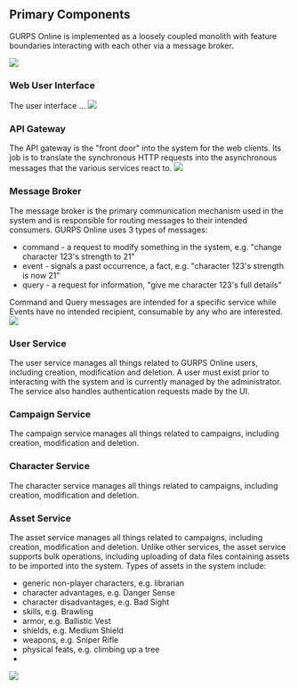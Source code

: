 ## Primary Components
GURPS Online is implemented as a loosely coupled monolith with feature boundaries interacting with each other via a message broker. 

![](embed:container-gurps)

### Web User Interface
The user interface ...
![](embed:frontend)

### API Gateway
The API gateway is the "front door" into the system for the web clients.  Its job is to translate the synchronous HTTP requests into the asynchronous messages that the various services react to.
![](embed:api-gateway)

### Message Broker
The message broker is the primary communication mechanism used in the system and is responsible for routing messages to their intended consumers. GURPS Online uses 3 types of messages:
* command - a request to modify something in the system, e.g. "change character 123's strength to 21"
* event - signals a past occurrence, a fact, e.g. "character 123's strength is now 21"
* query - a request for information, "give me character 123's full details"

Command and Query messages are intended for a specific service while Events have no intended recipient, consumable by any who are interested. 
![](embed:message-broker)

### User Service
The user service manages all things related to GURPS Online users, including creation, modification and deletion. A user must exist prior to interacting with the system and is currently managed by the administrator. The service also handles authentication requests made by the UI.

### Campaign Service
The campaign service manages all things related to campaigns, including creation, modification and deletion.

### Character Service
The character service manages all things related to campaigns, including creation, modification and deletion.

### Asset Service
The asset service manages all things related to campaigns, including creation, modification and deletion. Unlike other services, the asset service supports bulk operations, including uploading of data files containing assets to be imported into the system. Types of assets in the system include:
* generic non-player characters, e.g. librarian
* character advantages, e.g. Danger Sense
* character disadvantages, e.g. Bad Sight
* skills, e.g. Brawling
* armor, e.g. Ballistic Vest
* shields, e.g. Medium Shield
* weapons, e.g. Sniper Rifle
* physical feats, e.g. climbing up a tree
* 
![](embed:backend)
